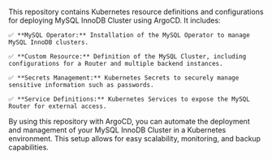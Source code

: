 This repository contains Kubernetes resource definitions and configurations for deploying MySQL InnoDB Cluster using ArgoCD. It includes:

	✅ **MySQL Operator:** Installation of the MySQL Operator to manage MySQL InnoDB clusters.

	✅ **Custom Resource:** Definition of the MySQL Cluster, including configurations for a Router and multiple backend instances.

	✅ **Secrets Management:** Kubernetes Secrets to securely manage sensitive information such as passwords.

	✅ **Service Definitions:** Kubernetes Services to expose the MySQL Router for external access.

By using this repository with ArgoCD, you can automate the deployment and management of your MySQL InnoDB Cluster in a Kubernetes environment. This setup allows for easy scalability, monitoring, and backup capabilities.
